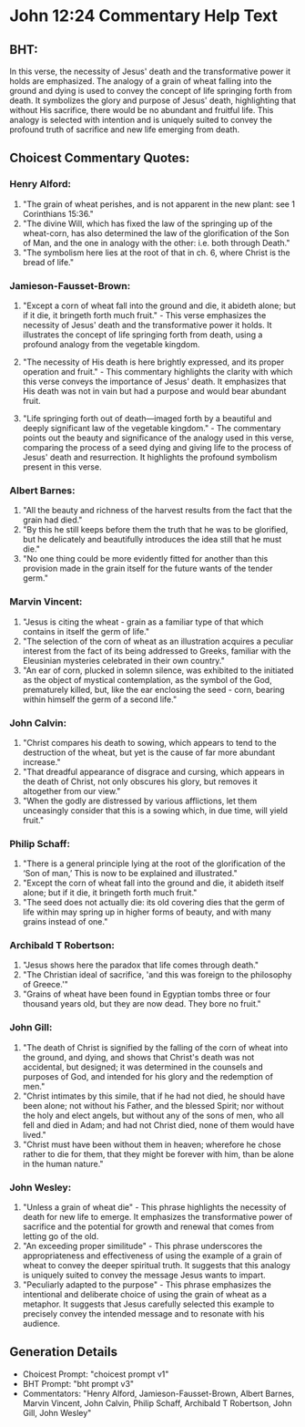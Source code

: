 # John 12:24 Commentary Help Text

## BHT:
In this verse, the necessity of Jesus' death and the transformative power it holds are emphasized. The analogy of a grain of wheat falling into the ground and dying is used to convey the concept of life springing forth from death. It symbolizes the glory and purpose of Jesus' death, highlighting that without His sacrifice, there would be no abundant and fruitful life. This analogy is selected with intention and is uniquely suited to convey the profound truth of sacrifice and new life emerging from death.

## Choicest Commentary Quotes:
### Henry Alford:
1. "The grain of wheat perishes, and is not apparent in the new plant: see 1 Corinthians 15:36."
2. "The divine Will, which has fixed the law of the springing up of the wheat-corn, has also determined the law of the glorification of the Son of Man, and the one in analogy with the other: i.e. both through Death."
3. "The symbolism here lies at the root of that in ch. 6, where Christ is the bread of life."

### Jamieson-Fausset-Brown:
1. "Except a corn of wheat fall into the ground and die, it abideth alone; but if it die, it bringeth forth much fruit." - This verse emphasizes the necessity of Jesus' death and the transformative power it holds. It illustrates the concept of life springing forth from death, using a profound analogy from the vegetable kingdom.

2. "The necessity of His death is here brightly expressed, and its proper operation and fruit." - This commentary highlights the clarity with which this verse conveys the importance of Jesus' death. It emphasizes that His death was not in vain but had a purpose and would bear abundant fruit.

3. "Life springing forth out of death—imaged forth by a beautiful and deeply significant law of the vegetable kingdom." - The commentary points out the beauty and significance of the analogy used in this verse, comparing the process of a seed dying and giving life to the process of Jesus' death and resurrection. It highlights the profound symbolism present in this verse.

### Albert Barnes:
1. "All the beauty and richness of the harvest results from the fact that the grain had died."
2. "By this he still keeps before them the truth that he was to be glorified, but he delicately and beautifully introduces the idea still that he must die."
3. "No one thing could be more evidently fitted for another than this provision made in the grain itself for the future wants of the tender germ."

### Marvin Vincent:
1. "Jesus is citing the wheat - grain as a familiar type of that which contains in itself the germ of life." 
2. "The selection of the corn of wheat as an illustration acquires a peculiar interest from the fact of its being addressed to Greeks, familiar with the Eleusinian mysteries celebrated in their own country."
3. "An ear of corn, plucked in solemn silence, was exhibited to the initiated as the object of mystical contemplation, as the symbol of the God, prematurely killed, but, like the ear enclosing the seed - corn, bearing within himself the germ of a second life."

### John Calvin:
1. "Christ compares his death to sowing, which appears to tend to the destruction of the wheat, but yet is the cause of far more abundant increase."
2. "That dreadful appearance of disgrace and cursing, which appears in the death of Christ, not only obscures his glory, but removes it altogether from our view."
3. "When the godly are distressed by various afflictions, let them unceasingly consider that this is a sowing which, in due time, will yield fruit."

### Philip Schaff:
1. "There is a general principle lying at the root of the glorification of the ‘Son of man,’ This is now to be explained and illustrated."
2. "Except the corn of wheat fall into the ground and die, it abideth itself alone; but if it die, it bringeth forth much fruit."
3. "The seed does not actually die: its old covering dies that the germ of life within may spring up in higher forms of beauty, and with many grains instead of one."

### Archibald T Robertson:
1. "Jesus shows here the paradox that life comes through death."
2. "The Christian ideal of sacrifice, 'and this was foreign to the philosophy of Greece.'"
3. "Grains of wheat have been found in Egyptian tombs three or four thousand years old, but they are now dead. They bore no fruit."

### John Gill:
1. "The death of Christ is signified by the falling of the corn of wheat into the ground, and dying, and shows that Christ's death was not accidental, but designed; it was determined in the counsels and purposes of God, and intended for his glory and the redemption of men."
2. "Christ intimates by this simile, that if he had not died, he should have been alone; not without his Father, and the blessed Spirit; nor without the holy and elect angels, but without any of the sons of men, who all fell and died in Adam; and had not Christ died, none of them would have lived."
3. "Christ must have been without them in heaven; wherefore he chose rather to die for them, that they might be forever with him, than be alone in the human nature."

### John Wesley:
1. "Unless a grain of wheat die" - This phrase highlights the necessity of death for new life to emerge. It emphasizes the transformative power of sacrifice and the potential for growth and renewal that comes from letting go of the old.
2. "An exceeding proper similitude" - This phrase underscores the appropriateness and effectiveness of using the example of a grain of wheat to convey the deeper spiritual truth. It suggests that this analogy is uniquely suited to convey the message Jesus wants to impart.
3. "Peculiarly adapted to the purpose" - This phrase emphasizes the intentional and deliberate choice of using the grain of wheat as a metaphor. It suggests that Jesus carefully selected this example to precisely convey the intended message and to resonate with his audience.


## Generation Details
- Choicest Prompt: "choicest prompt v1"
- BHT Prompt: "bht prompt v3"
- Commentators: "Henry Alford, Jamieson-Fausset-Brown, Albert Barnes, Marvin Vincent, John Calvin, Philip Schaff, Archibald T Robertson, John Gill, John Wesley"
